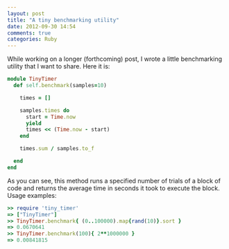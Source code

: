 ```yaml
---
layout: post
title: "A tiny benchmarking utility"
date: 2012-09-30 14:54
comments: true
categories: Ruby
---
```


While working on a longer (forthcoming) post, I wrote a little benchmarking utility that I want to share.
Here it is:

```ruby tiny_timer.rb
module TinyTimer
  def self.benchmark(samples=10)

    times = []

    samples.times do
      start = Time.now
      yield
      times << (Time.now - start)
    end

    times.sum / samples.to_f

  end
end
```

<!-- more -->

As you can see, this method runs a specified number of trials of a block of code and returns the average time in seconds it took to execute the block.
Usage examples:

```ruby
>> require 'tiny_timer'
=> ["TinyTimer"]
>> TinyTimer.benchmark{ (0..100000).map{rand(10)}.sort }
=> 0.0670641
>> TinyTimer.benchmark(100){ 2**1000000 }
=> 0.00841815
```
